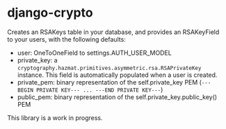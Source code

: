 # django-crypto

Creates an RSAKeys table in your database, and provides an RSAKeyField to your users, with the following defaults:
 - user: OneToOneField to settings.AUTH_USER_MODEL
 - private_key: a `cryptography.hazmat.primitives.asymmetric.rsa.RSAPrivateKey` instance. This field is automatically populated when a user is created.
 - private_pem: binary representation of the self.private_key PEM (`---BEGIN PRIVATE KEY--- ... ---END PRIVATE KEY---`)
 - public_pem: binary representation of the self.private_key.public_key() PEM


 This library is a work in progress.